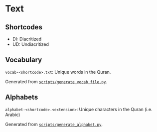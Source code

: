 # Text

## Shortcodes

* DI: Diacritized
* UD: Undiacritized

## Vocabulary

`vocab-<shortcode>.txt`: Unique words in the Quran.

Generated from [`scripts/generate_vocab_file.py`](../scripts/generate_vocab_file.py).

## Alphabets

`alphabet-<shortcode>.<extension>`: Unique characters in the Quran (i.e. Arabic)

Generated from [`scripts/generate_alphabet.py`](../scripts/generate_alphabet.py).
